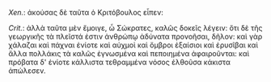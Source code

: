 

*Xen.*: ἀκούσας δὲ ταῦτα ὁ Κριτόβουλος εἶπεν:



*Crit.*: ἀλλὰ ταῦτα μὲν ἔμοιγε, ὦ Σώκρατες, καλῶς δοκεῖς λέγειν: ὅτι δὲ τῆς γεωργικῆς τὰ πλεῖστά ἐστιν ἀνθρώπῳ ἀδύνατα προνοῆσαι, δῆλον: καὶ γὰρ χάλαζαι καὶ πάχναι ἐνίοτε καὶ αὐχμοὶ καὶ ὄμβροι ἐξαίσιοι καὶ ἐρυσῖβαι καὶ ἄλλα πολλάκις τὰ καλῶς ἐγνωσμένα καὶ πεποιημένα ἀφαιροῦνται: καὶ πρόβατα δ' ἐνίοτε κάλλιστα τεθραμμένα νόσος ἐλθοῦσα κάκιστα ἀπώλεσεν.